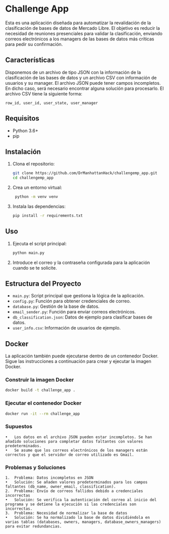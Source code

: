 # Challenge App

Esta es una aplicación diseñada para automatizar la revalidación de la clasificación de bases de datos de Mercado Libre. El objetivo es reducir la necesidad de reuniones presenciales para validar la clasificación, enviando correos electrónicos a los managers de las bases de datos más críticas para pedir su confirmación.

## Características

Disponemos de un archivo de tipo JSON con la información de la clasificación de las bases de datos y un archivo CSV con información de usuarios y su manager. El archivo JSON puede tener campos incompletos. En dicho caso, será necesario encontrar alguna solución para procesarlo. El archivo CSV tiene la siguiente forma:

```csv
row_id, user_id, user_state, user_manager
```


## Requisitos

- Python 3.6+
- pip

## Instalación

1. Clona el repositorio:

    ```sh
    git clone https://github.com/DrManhattanHack/challengemp_app.git
    cd challengemp_app
    ```

2. Crea un entorno virtual:

   ```sh
    python -m venv venv
    ```

4. Instala las dependencias:

    ```sh
    pip install -r requirements.txt
    ```

## Uso

1. Ejecuta el script principal:

    ```sh
    python main.py
    ```

2. Introduce el correo y la contraseña configurada para la aplicación cuando se te solicite.

## Estructura del Proyecto

- `main.py`: Script principal que gestiona la lógica de la aplicación.
- `config.py`: Función para obtener credenciales de correo.
- `database.py`: Gestión de la base de datos.
- `email_sender.py`: Función para enviar correos electrónicos.
- `db_classification.json`: Datos de ejemplo para clasificar bases de datos.
- `user_info.csv`: Información de usuarios de ejemplo.

## Docker

La aplicación también puede ejecutarse dentro de un contenedor Docker. Sigue las instrucciones a continuación para crear y ejecutar la imagen Docker.

### Construir la imagen Docker

```sh
docker build -t challenge_app .
```

### Ejecutar el contenedor Docker

```sh
docker run -it --rm challenge_app
```

### Supuestos

	•	Los datos en el archivo JSON pueden estar incompletos. Se han añadido soluciones para completar datos faltantes con valores predeterminados.
	•	Se asume que los correos electrónicos de los managers están correctos y que el servidor de correo utilizado es Gmail.

### Problemas y Soluciones

	1.	Problema: Datos incompletos en JSON
	•	Solución: Se añaden valores predeterminados para los campos faltantes (db_name, owner_email, classification).
	2.	Problema: Envío de correos fallidos debido a credenciales incorrectas
	•	Solución: Se verifica la autenticación del correo al inicio del programa y se detiene la ejecución si las credenciales son incorrectas.
	3.	Problema: Necesidad de normalizar la base de datos
	•	Solución: Se ha normalizado la base de datos dividiéndola en varias tablas (databases, owners, managers, database_owners_managers) para evitar redundancias.

